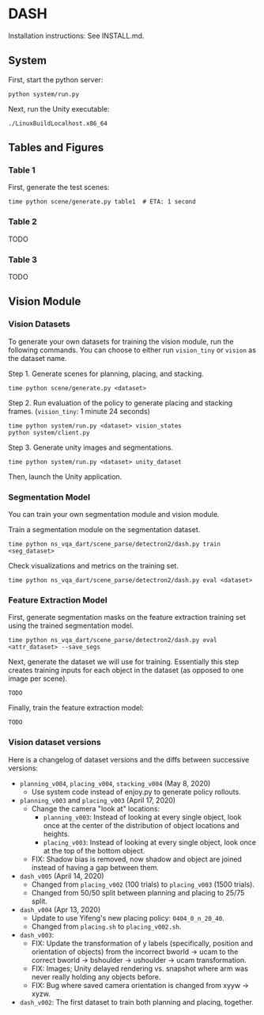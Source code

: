 # DASH

Installation instructions: See INSTALL.md.

## System

First, start the python server:

```
python system/run.py
```

Next, run the Unity executable:
```
./LinuxBuildLocalhost.x86_64
```

## Tables and Figures

### Table 1

First, generate the test scenes:

```
time python scene/generate.py table1  # ETA: 1 second
```

### Table 2
TODO

### Table 3
TODO

## Vision Module

### Vision Datasets

To generate your own datasets for training the vision module, run the following
commands. You can choose to either run `vision_tiny` or `vision` as the dataset name.

Step 1. Generate scenes for planning, placing, and stacking. 

```
time python scene/generate.py <dataset>
```

Step 2. Run evaluation of the policy to generate placing and stacking frames.
(`vision_tiny`: 1 minute 24 seconds)

```
time python system/run.py <dataset> vision_states
python system/client.py
```

Step 3. Generate unity images and segmentations.

```
time python system/run.py <dataset> unity_dataset
```

Then, launch the Unity application.

### Segmentation Model

You can train your own segmentation module and vision module.

Train a segmentation module on the segmentation dataset.

```
time python ns_vqa_dart/scene_parse/detectron2/dash.py train <seg_dataset>
```

Check visualizations and metrics on the training set.

```
time python ns_vqa_dart/scene_parse/detectron2/dash.py eval <dataset>
```

### Feature Extraction Model

First, generate segmentation masks on the feature extraction training set using the 
trained segmentation model.

```
time python ns_vqa_dart/scene_parse/detectron2/dash.py eval <attr_dataset> --save_segs
```

Next, generate the dataset we will use for training. Essentially this step creates
training inputs for each object in the dataset (as opposed to one image per scene).

```
TODO
```

Finally, train the feature extraction model:

```
TODO
```

### Vision dataset versions 
Here is a changelog of dataset versions and the diffs between successive
versions:

- `planning_v004`, `placing_v004`, `stacking_v004` (May 8, 2020)
  - Use system code instead of enjoy.py to generate policy rollouts.
- `planning_v003` and `placing_v003` (April 17, 2020)
  - Change the camera "look at" locations:
    - `planning_v003`: Instead of looking at every single object, look once at the center of the distribution of object locations and heights.
    - `placing_v003`: Instead of looking at every single object, look once at the top of the bottom object.
  - FIX: Shadow bias is removed, now shadow and object are joined instead of 
  having a gap between them.
- `dash_v005` (April 14, 2020)
  - Changed from `placing_v002` (100 trials) to `placing_v003` (1500 trials).
  - Changed from 50/50 split between planning and placing to 25/75 split.
- `dash_v004` (Apr 13, 2020)
  - Update to use Yifeng's new placing policy: `0404_0_n_20_40`.
  - Changed from `placing.sh` to `placing_v002.sh`.
- `dash_v003`: 
  - FIX: Update the transformation of y labels (specifically, position and 
  orientation of objects) from the incorrect bworld -> ucam to the correct 
  bworld -> bshoulder -> ushoulder -> ucam transformation.
  - FIX: Images; Unity delayed rendering vs. snapshot where arm was never 
    really holding any objects before.
  - FIX: Bug where saved camera orientation is changed from xyyw -> xyzw.
- `dash_v002`: The first dataset to train both planning and placing, together.
